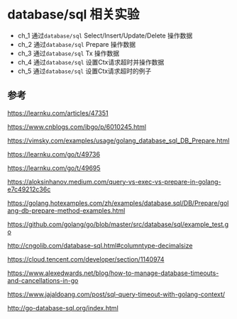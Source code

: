 # database/sql 相关实验

- ch_1 通过`database/sql` Select/Insert/Update/Delete 操作数据
- ch_2 通过`database/sql` Prepare 操作数据
- ch_3 通过`database/sql` Tx 操作数据
- ch_4 通过`database/sql` 设置Ctx请求超时并操作数据
- ch_5 通过`database/sql` 设置Ctx请求超时的例子

## 参考
https://learnku.com/articles/47351

https://www.cnblogs.com/ibgo/p/6010245.html

https://vimsky.com/examples/usage/golang_database_sql_DB_Prepare.html

https://learnku.com/go/t/49736

https://learnku.com/go/t/49695

https://aloksinhanov.medium.com/query-vs-exec-vs-prepare-in-golang-e7c49212c36c

https://golang.hotexamples.com/zh/examples/database.sql/DB/Prepare/golang-db-prepare-method-examples.html

https://github.com/golang/go/blob/master/src/database/sql/example_test.go

http://cngolib.com/database-sql.html#columntype-decimalsize

https://cloud.tencent.com/developer/section/1140974

https://www.alexedwards.net/blog/how-to-manage-database-timeouts-and-cancellations-in-go

https://www.jajaldoang.com/post/sql-query-timeout-with-golang-context/

http://go-database-sql.org/index.html
